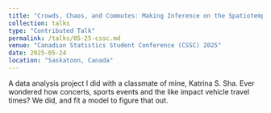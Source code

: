 ```yaml
---
title: "Crowds, Chaos, and Commutes: Making Inference on the Spatiotemporal Impact of Special Events on Travel Times"
collection: talks
type: "Contributed Talk"
permalink: /talks/05-25-cssc.md
venue: "Canadian Statistics Student Conference (CSSC) 2025"
date: 2025-05-24
location: "Saskatoon, Canada"
---
```


A data analysis project I did with a classmate of mine, Katrina S. Sha. Ever wondered how concerts, sports events and the like impact vehicle travel times? We did, and fit a model to figure that out. 